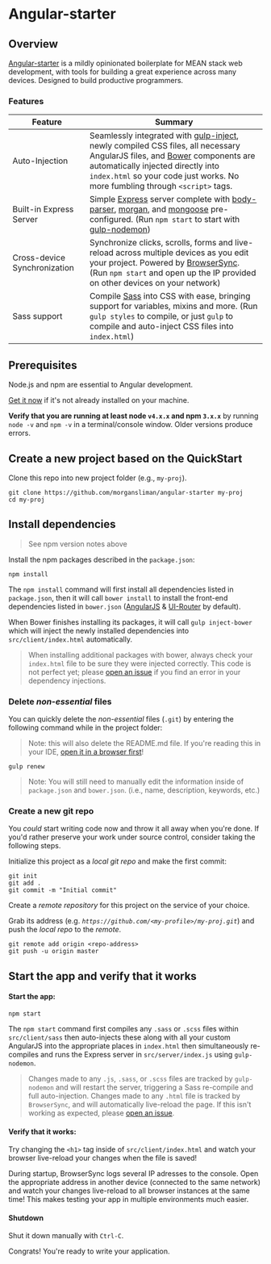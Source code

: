 # Angular-starter

## Overview

[Angular-starter](https://github.com/morgansliman/angular-starter/) is a mildly opinionated boilerplate for MEAN stack web development, with tools for building a great experience across many devices. Designed to build productive programmers.

### Features

| Feature                                | Summary                                                                                                                                                                                                                                                     |
|----------------------------------------|-------------------------------------------------------------------------------------------------------------------------------------------------------------------------------------------------------------------------------------------------------------|
| Auto-Injection | Seamlessly integrated with [gulp-inject](https://www.npmjs.com/package/gulp-inject), newly compiled CSS files, all necessary AngularJS files, and [Bower](https://bower.io/) components are automatically injected directly into `index.html` so your code just works. No more fumbling through `<script>` tags.                          |
| Built-in Express Server                   | Simple [Express](http://expressjs.com/) server complete with [body-parser](https://www.npmjs.com/package/body-parser), [morgan](https://www.npmjs.com/package/morgan), and [mongoose](https://www.npmjs.com/package/mongoose) pre-configured. (Run `npm start` to start with [gulp-nodemon](https://www.npmjs.com/package/gulp-nodemon))                                                                                                                                                                          |
| Cross-device Synchronization           | Synchronize clicks, scrolls, forms and live-reload across multiple devices as you edit your project. Powered by [BrowserSync](http://browsersync.io). (Run `npm start` and open up the IP provided on other devices on your network)                       |
| Sass support                           | Compile [Sass](http://sass-lang.com/) into CSS with ease, bringing support for variables, mixins and more. (Run `gulp styles` to compile, or just `gulp` to compile and auto-inject CSS files into `index.html`)                                                                                                   |


## Prerequisites

Node.js and npm are essential to Angular development.

<a href="https://docs.npmjs.com/getting-started/installing-node" target="_blank" title="Installing Node.js and updating npm">
Get it now</a> if it's not already installed on your machine.

**Verify that you are running at least node `v4.x.x` and npm `3.x.x`**
by running `node -v` and `npm -v` in a terminal/console window.
Older versions produce errors.


## Create a new project based on the QuickStart

Clone this repo into new project folder (e.g., `my-proj`).
```shell
git clone https://github.com/morgansliman/angular-starter my-proj
cd my-proj
```

## Install dependencies

> See npm version notes above

Install the npm packages described in the `package.json`:

```shell
npm install
```

The `npm install` command will first install all dependencies listed in `package.json`, then it will call `bower install` to install the front-end dependencies listed in `bower.json` ([AngularJS](https://angularjs.org/) & [UI-Router](https://ui-router.github.io/) by default).

When Bower finishes installing its packages, it will call `gulp inject-bower` which will inject the newly installed dependencies into `src/client/index.html` automatically.

> When installing additional packages with bower, always check your `index.html` file to be sure they were injected correctly. This code is not perfect yet; please [open an issue](https://github.com/morgansliman/angular-starter/issues) if you find an error in your dependency injections.


### Delete _non-essential_ files

You can quickly delete the _non-essential_ files (`.git`)
by entering the following command while in the project folder:

> Note: this will also delete the README.md file. If you're reading this in your IDE, [open it in a browser first](https://github.com/morgansliman/angular-starter#delete-non-essential-files)!

```shell
gulp renew
```

> Note: You will still need to manually edit the information inside of `package.json` and `bower.json`. (i.e., name, description, keywords, etc.)

### Create a new git repo
You _could_ start writing code now and throw it all away when you're done.
If you'd rather preserve your work under source control, consider taking the following steps.

Initialize this project as a *local git repo* and make the first commit:
```shell
git init
git add .
git commit -m "Initial commit"
```


Create a *remote repository* for this project on the service of your choice.

Grab its address (e.g. *`https://github.com/<my-profile>/my-proj.git`*) and push the *local repo* to the *remote*.
```shell
git remote add origin <repo-address>
git push -u origin master
```

## Start the app and verify that it works

#### Start the app:

```shell
npm start
```

The `npm start` command first compiles any `.sass` or `.scss` files within `src/client/sass` then auto-injects these along with all your custom AngularJS into the appropriate places in `index.html` then simultaneously re-compiles and runs the Express server in `src/server/index.js` using `gulp-nodemon`.

> Changes made to any `.js`, `.sass`, or `.scss` files are tracked by `gulp-nodemon` and will restart the server, triggering a Sass re-compile and full auto-injection. Changes made to any `.html` file is tracked by `BrowserSync`, and will automatically live-reload the page. If this isn't working as expected, please [open an issue](https://github.com/morgansliman/angular-starter/issues).

#### Verify that it works:

Try changing the `<h1>` tag inside of `src/client/index.html` and watch your browser live-reload your changes when the file is saved!

During startup, BrowserSync logs several IP adresses to the console. Open the appropriate address in another device (connected to the same network) and watch your changes live-reload to all browser instances at the same time! This makes testing your app in multiple environments much easier.

#### Shutdown

Shut it down manually with `Ctrl-C`.

Congrats! You're ready to write your application.